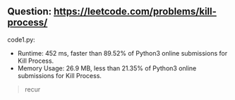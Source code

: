 ## Question: https://leetcode.com/problems/kill-process/

code1.py:
* Runtime: 452 ms, faster than 89.52% of Python3 online submissions for Kill Process.
* Memory Usage: 26.9 MB, less than 21.35% of Python3 online submissions for Kill Process.
> recur